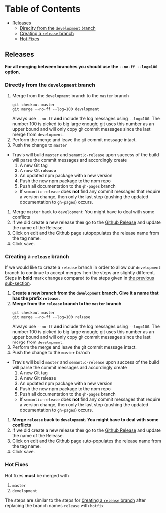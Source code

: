 # Table of Contents

* [Releases](#releases)
  * [Direclty from the `development` branch](#directly-from-the-development-branch)
  * [Creating a `release` branch](#creating-a-release-branch)
  * [Hot Fixes](#hot-fixes)


## Releases 
    
**For all merging between branches you should use the `--no-ff --log=100` option.**


### Directly from the `development` branch

1. Merge from the `development` branch to the `master` branch 
    ```
    git checkout master 
    git merge --no-ff --log=100 development
    ```
    Always use `--no-ff` **and** include the log messages using `--log=100`. The number 100 is picked to big large enough; git uses this number as an upper bound and will only copy git commit messages since the last merge from `development`. 
1. Perform the merge and leave the git commit message intact. 
1. Push the change to `master` 
  * Travis will build `master` and `semantic-release` upon success of the build will parse the commit messages and accordingly create 
    1. A new Git tag 
    1. A new Git release 
    1. An updated npm package with a new version 
    1. Push the new npm package to the npm repo
    1. Push all documentation to the `gh-pages` branch 
      * If `semantic-release` does **not** find any commit messages that require a version change, then only the last step (pushing the updated documentation to `gh-pages`) occurs. 
1. Merge `master` back to `development`. You might have to deal with some conflicts  
1. If we did create a new release then go to the [Github Release](releases) and update the name of the Release. 
  1. Click on edit and the Github page autopopulates the release name from the tag name. 
  1. Click save. 

### Creating a `release` branch 

If we would like to create a `release` branch in order to allow our `development` branch to continue to accept merges then the steps are slightly different. Steps in **bold** mark changes compared to the steps given in [the previous sub-section](#direclty-from-the-development-branch). 

1. **Create a new branch from the `development` branch. Give it a name that has the prefix `release`.**
1. **Merge from the `release` branch to the `master` branch**
    ```
    git checkout master 
    git merge --no-ff --log=100 release
    ```
    Always use `--no-ff` **and** include the log messages using
    `--log=100`. The number 100 is picked to big large enough; git uses
    this number as an upper bound and will only copy git commit messages
    since the last merge from `development`.
1. Perform the merge and leave the git commit message intact. 
1. Push the change to the `master` branch
  * Travis will build `master` and `semantic-release` upon success of
  the build will parse the commit messages and accordingly create
    1. A new Git tag 
    1. A new Git release 
    1. An updated npm package with a new version 
    1. Push the new npm package to the npm repo
    1. Push all documentation to the `gh-pages` branch 
      * If `semantic-release` does **not** find any commit messages
      that require a version change, then only the last step (pushing
      the updated documentation to `gh-pages`) occurs.
1. **Merge `release` back to `development`. You might have to deal with some conflicts**
1. If we did create a new release then go to the [Github Release](releases) and update the name of the Release. 
  1. Click on edit and the Github page auto-populates the release name from the tag name. 
  1. Click save. 

### Hot Fixes 

Hot fixes **must** be merged with 

1. `master` 
1. `development` 

The steps are similar to the steps for [Creating a `release` branch](#creating-a-release-branch) after replacing the branch names `release` with `hotfix`



